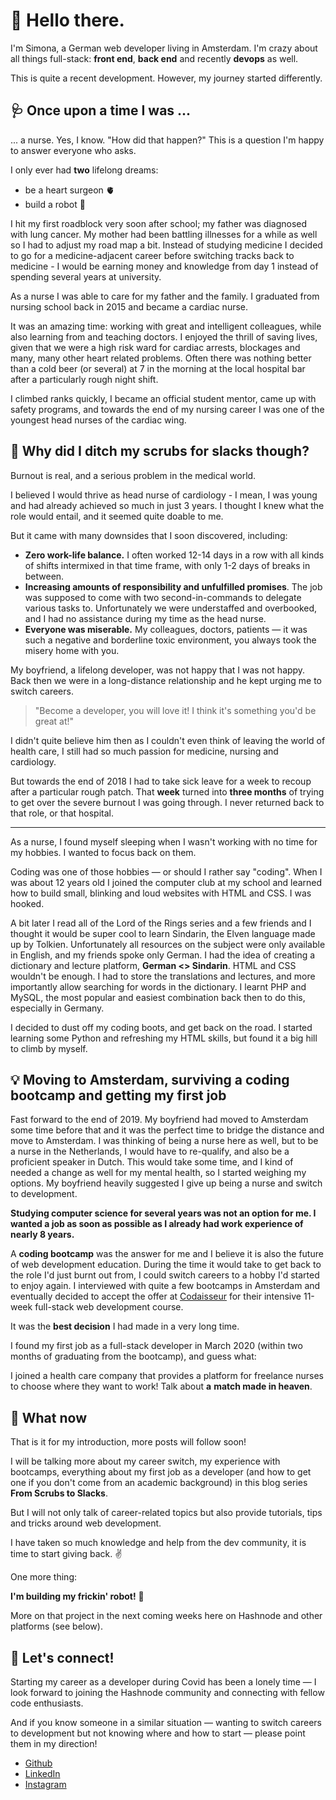 # 👋 Hello there.

I'm Simona, a German web developer living in Amsterdam. I'm crazy about all things full-stack: **front end**, **back end** and recently **devops** as well.

This is quite a recent development. However, my journey started differently.

## 🩺 Once upon a time I was ...

... a nurse. Yes, I know. "How did that happen?"
This is a question I'm happy to answer everyone who asks.

I only ever had **two** lifelong dreams:

- be a heart surgeon 🫀
- build a robot 🤖

I hit my first roadblock very soon after school; my father was diagnosed with lung cancer. My mother had been battling illnesses for a while as well so I had to adjust my road map a bit.
Instead of studying medicine I decided to go for a medicine-adjacent career before switching tracks back to medicine - I would be earning money and knowledge from day 1 instead of spending several years at university.

As a nurse I was able to care for my father and the family. I graduated from nursing school back in 2015 and became a cardiac nurse.

It was an amazing time: working with great and intelligent colleagues, while also learning from and teaching doctors. I enjoyed the thrill of saving lives, given that we were a high risk ward for cardiac arrests, blockages and many, many other heart related problems. Often there was nothing better than a cold beer (or several) at 7 in the morning at the local hospital bar after a particularly rough night shift.

I climbed ranks quickly, I became an official student mentor, came up with safety programs, and towards the end of my nursing career I was one of the youngest head nurses of the cardiac wing.

## 🤔 Why did I ditch my scrubs for slacks though?

Burnout is real, and a serious problem in the medical world. 

I believed I would thrive as head nurse of cardiology - I mean, I was young and had already achieved so much in just 3 years. I thought I knew what the role would entail, and it seemed quite doable to me.

But it came with many downsides that I soon discovered, including:

- **Zero work-life balance.** I often worked 12-14 days in a row with all kinds of shifts intermixed in that time frame, with only 1-2 days of breaks in between. 
- **Increasing amounts of responsibility and unfulfilled promises**. The job was supposed to come with two second-in-commands to delegate various tasks to. Unfortunately we were understaffed and overbooked, and I had no assistance during my time as the head nurse.
- **Everyone was miserable.** My colleagues, doctors, patients — it was such a negative and borderline toxic environment, you always took the misery home with you.

My boyfriend, a lifelong developer, was not happy that I was not happy. Back then we were in a long-distance relationship and he kept urging me to switch careers.

> "Become a developer, you will love it! I think it's something you'd be great at!"

I didn't quite believe him then as I couldn't even think of leaving the world of health care, I still had so much passion for medicine, nursing and cardiology.

But towards the end of 2018 I had to take sick leave for a week to recoup after a particular rough patch. That **week** turned into **three months** of trying to get over the severe burnout I was going through. I never returned back to that role, or that hospital.

---

As a nurse, I found myself sleeping when I wasn't working with no time for my hobbies. I wanted to focus back on them.

Coding was one of those hobbies — or should I rather say "coding". When I was about 12 years old I joined the computer club at my school and learned how to build small, blinking and loud websites with HTML and CSS. I was hooked.

A bit later I read all of the Lord of the Rings series and a few friends and I thought it would be super cool to learn Sindarin, the Elven language made up by Tolkien. Unfortunately all resources on the subject were only available in English, and my friends spoke only German. I had the idea of creating a dictionary and lecture platform, **German <> Sindarin**. HTML and CSS wouldn't be enough. I had to store the translations and lectures, and more importantly allow searching for words in the dictionary. I learnt PHP and MySQL, the most popular and easiest combination back then to do this, especially in Germany.

I decided to dust off my coding boots, and get back on the road. I started learning some Python and refreshing my HTML skills, but found it a big hill to climb by myself.

## 💡 Moving to Amsterdam, surviving a coding bootcamp and getting my first job

Fast forward to the end of 2019. My boyfriend had moved to Amsterdam some time before that and it was the perfect time to bridge the distance and move to Amsterdam.
I was thinking of being a nurse here as well, but to be a nurse in the Netherlands, I would have to re-qualify, and also be a proficient speaker in Dutch. This would take some time, and I kind of needed a change as well for my mental health, so I started weighing my options. My boyfriend heavily suggested I give up being a nurse and switch to development.

**Studying computer science for several years was not an option for me. I wanted a job as soon as possible as I already had work experience of nearly 8 years.**

A **coding bootcamp** was the answer for me and I believe it is also the future of web development education. During the time it would take to get back to the role I'd just burnt out from, I could switch careers to a hobby I'd started to enjoy again. I interviewed with quite a few bootcamps in Amsterdam and eventually decided to accept the offer at [Codaisseur](https://codaisseur.com) for their intensive 11-week full-stack web development course. 

It was the **best decision** I had made in a very long time.

I found my first job as a full-stack developer in March 2020 (within two months of graduating from the bootcamp), and guess what: 

I joined a health care company that provides a platform for freelance nurses to choose where they want to work! 
Talk about **a** **match made in heaven**.

## 📝 What now

That is it for my introduction, more posts will follow soon!

I will be talking more about my career switch, my experience with bootcamps, everything about my first job as a developer (and how to get one if you don't come from an academic background) in this blog series **From Scrubs to Slacks**.

But I will not only talk of career-related topics but also provide tutorials, tips and tricks around web development.

 I have taken so much knowledge and help from the dev community, it is time to start giving back. ✌️

One more thing:

**I'm building my frickin' robot!** 🤖

More on that project in the next coming weeks here on Hashnode and other platforms (see below).

## 🔗 Let's connect!

Starting my career as a developer during Covid has been a lonely time — I look forward to joining the Hashnode community and connecting with fellow code enthusiasts. 

And if you know someone in a similar situation — wanting to switch careers to development but not knowing where and how to start — please point them in my direction!

- [Github](https://github.com/winnekes) 
- [LinkedIn](https://linkedin.com/in/winnekes)
- [Instagram](https://instagram.com/robotsandcats)

